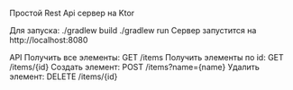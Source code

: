 Простой Rest Api сервер на  Ktor

Для запуска:
./gradlew build
./gradlew run
Сервер запустится на http://localhost:8080

API
Получить все элементы:
GET /items
Получить элементы по id:
GET /items/{id}
Создать элемент:
POST /items?name={name}
Удалить элемент:
DELETE /items/{id}


